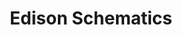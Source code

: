 ---
title: Edison Schematics
description: A detailed and intricate schematic of a virtual machine that works as an orchestration of containers within a swarm. created using thomas edison's schematics and technology, the virtual machine is able to orchestrate and manage 
img: https://i.imgur.com/vhKldu2.png
tags:
- ai-art
ipfs: https://ipfs.pollinations.ai/ipfs/QmXxTpRLVuSW9eZw5j6BUj6RZtLfQfK6hgFD3RAy1ceVqt?filename=00004.png
imgur: https://i.imgur.com/vhKldu2.png
gdrive: false
dropbox: false
rareicon: false
---